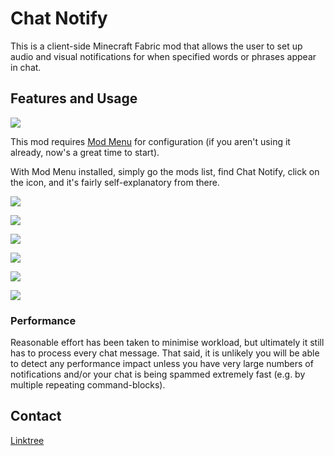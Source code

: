 # Chat Notify

This is a client-side Minecraft Fabric mod that allows the 
user to set up audio and visual notifications for when specified words or 
phrases appear in chat.

## Features and Usage

![](https://i.postimg.cc/2SBk1y2m/2023-07-04-14-46-11.png)

This mod requires [Mod Menu](https://modrinth.com/mod/modmenu) for 
configuration (if you aren't using it already, now's a great time to start).

With Mod Menu installed, simply go the mods list, find Chat Notify, click
on the icon, and it's fairly self-explanatory from there.

![](https://i.postimg.cc/cCHz56bz/2023-07-29-16-20-33.png)

![](https://i.postimg.cc/d3xfMwMV/2023-07-29-16-21-52.png)

![](https://i.postimg.cc/y6Qt3XJC/2023-07-29-16-22-35.png)

![](https://i.postimg.cc/zGWcQsxq/2023-07-29-16-22-39.png)

![](https://i.postimg.cc/9FskJmtx/2023-07-29-16-22-43.png)

![](https://i.postimg.cc/zXyMCbWb/2023-07-29-16-22-46.png)

### Performance

Reasonable effort has been taken to minimise workload, but ultimately it still
has to process every chat message. That said, it is unlikely you will be able 
to detect any performance impact unless you have very large numbers of 
notifications and/or your chat is being spammed extremely fast (e.g. by 
multiple repeating command-blocks).

## Contact

[Linktree](https://linktr.ee/notryken)
